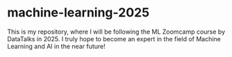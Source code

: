 # machine-learning-2025
This is my repository, where I will be following the ML Zoomcamp course by DataTalks in 2025. I truly hope to become an expert in the field of Machine Learning and AI in the near future!
